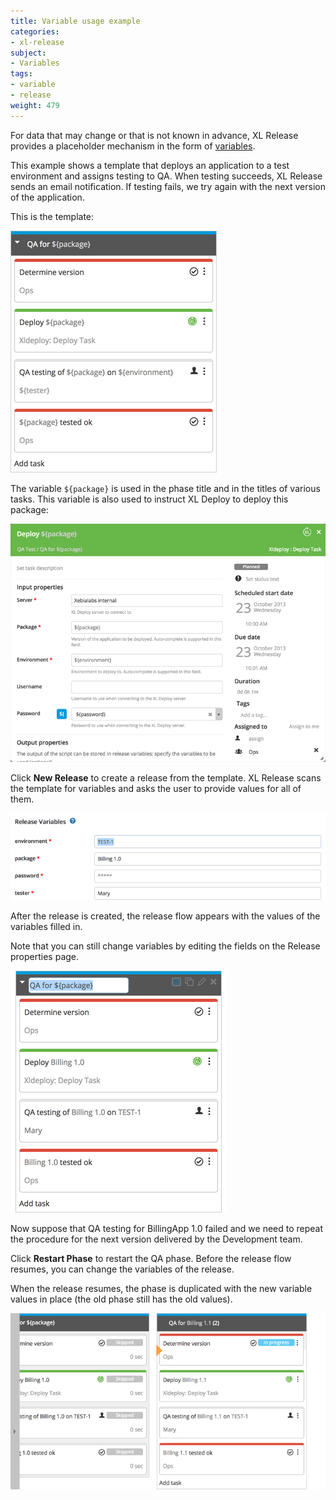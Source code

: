 ```yaml
---
title: Variable usage example
categories:
- xl-release
subject:
- Variables
tags:
- variable
- release
weight: 479
---
```


For data that may change or that is not known in advance, XL Release provides a placeholder mechanism in the form of [variables](/xl-release/concept/variables-in-xl-release.html).

This example shows a template that deploys an application to a test environment and assigns testing to QA. When testing succeeds, XL Release sends an email notification. If testing fails, we try again with the next version of the application.

This is the template:

![Template with variables](../images/template-with-variables.png)

The variable `${package}` is used in the phase title and in the titles of various tasks. This variable is also used to instruct XL Deploy to deploy this package:

![Variables in XL Deploy task](../images/variables-in-xl-deploy-task.png)

Click **New Release** to create a release from the template. XL Release scans the template for variables and asks the user to provide values for all of them.

![Setting variables when creating a release](../images/setting-variables-when-creating-a-release.png)

After the release is created, the release flow appears with the values of the variables filled in.

Note that you can still change variables by editing the fields on the Release properties page.

![Variables in release](../images/variables-in-release.png)

Now suppose that QA testing for BillingApp 1.0 failed and we need to repeat the procedure for the next version delivered by the Development team.

Click **Restart Phase** to restart the QA phase. Before the release flow resumes, you can change the variables of the release.

When the release resumes, the phase is duplicated with the new variable values in place (the old phase still has the old values).

![Variables in restarted release](../images/variables-in-restarted-release.png)

